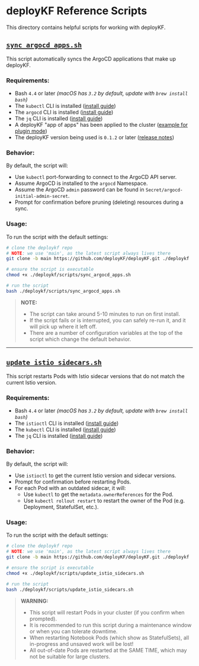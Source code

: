 # deployKF Reference Scripts

This directory contains helpful scripts for working with deployKF.

## [`sync_argocd_apps.sh`](./sync_argocd_apps.sh)

This script automatically syncs the ArgoCD applications that make up deployKF.

### Requirements:

- Bash `4.4` or later _(macOS has `3.2` by default, update with `brew install bash`)_
- The `kubectl` CLI is installed ([install guide](https://kubernetes.io/docs/tasks/tools/install-kubectl/))
- The `argocd` CLI is installed ([install guide](https://argo-cd.readthedocs.io/en/stable/cli_installation/))
- The `jq` CLI is installed ([install guide](https://stedolan.github.io/jq/download/))
- A deployKF "app of apps" has been applied to the cluster ([example for plugin mode](../argocd-plugin/README.md#plugin-usage))
- The deployKF version being used is `0.1.2` or later ([release notes](https://www.deploykf.org/releases/changelog-deploykf/))

### Behavior:

By default, the script will:

- Use `kubectl` port-forwarding to connect to the ArgoCD API server.
- Assume ArgoCD is installed to the `argocd` Namespace.
- Assume the ArgoCD `admin` password can be found in `Secret/argocd-initial-admin-secret`.
- Prompt for confirmation before pruning (deleting) resources during a sync.

### Usage:

To run the script with the default settings:

```bash
# clone the deploykf repo
# NOTE: we use 'main', as the latest script always lives there
git clone -b main https://github.com/deployKF/deployKF.git ./deploykf

# ensure the script is executable
chmod +x ./deploykf/scripts/sync_argocd_apps.sh

# run the script
bash ./deploykf/scripts/sync_argocd_apps.sh
```

> __NOTE:__
>
> - The script can take around 5-10 minutes to run on first install.
> - If the script fails or is interrupted, you can safely re-run it, and it will pick up where it left off.
> - There are a number of configuration variables at the top of the script which change the default behavior.

---

## [`update_istio_sidecars.sh`](./update_istio_sidecars.sh)

This script restarts Pods with Istio sidecar versions that do not match the current Istio version.

### Requirements:

- Bash `4.4` or later _(macOS has `3.2` by default, update with `brew install bash`)_
- The `istioctl` CLI is installed ([install guide](https://istio.io/latest/docs/ops/diagnostic-tools/istioctl/))
- The `kubectl` CLI is installed ([install guide](https://kubernetes.io/docs/tasks/tools/install-kubectl/))
- The `jq` CLI is installed ([install guide](https://stedolan.github.io/jq/download/))

### Behavior:

By default, the script will:

- Use `istioctl` to get the current Istio version and sidecar versions.
- Prompt for confirmation before restarting Pods.
- For each Pod with an outdated sidecar, it will:
  - Use `kubectl` to get the `metadata.ownerReferences` for the Pod.
  - Use `kubectl rollout restart` to restart the owner of the Pod (e.g. Deployment, StatefulSet, etc.).

### Usage:

To run the script with the default settings:

```bash
# clone the deploykf repo
# NOTE: we use 'main', as the latest script always lives there
git clone -b main https://github.com/deployKF/deployKF.git ./deploykf

# ensure the script is executable
chmod +x ./deploykf/scripts/update_istio_sidecars.sh

# run the script
bash ./deploykf/scripts/update_istio_sidecars.sh
```

> __WARNING:__
>
> - This script will restart Pods in your cluster (if you confirm when prompted).
> - It is recommended to run this script during a maintenance window or when you can tolerate downtime.
> - When restarting Notebook Pods (which show as StatefulSets), all in-progress and unsaved work will be lost!
> - All out-of-date Pods are restarted at the SAME TIME, which may not be suitable for large clusters.
